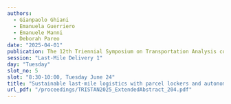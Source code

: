 ```yaml
---
authors:
  - Gianpaolo Ghiani
  - Emanuela Guerriero
  - Emanuele Manni
  - Deborah Pareo
date: "2025-04-01"
publication: The 12th Triennial Symposium on Transportation Analysis conference
session: "Last-Mile Delivery 1"
day: "Tuesday"
slot_no: 5
slot: "8:30-10:00, Tuesday June 24"
title: "Sustainable last-mile logistics with parcel lockers and autonomous delivery robots"
url_pdf: "/proceedings/TRISTAN2025_ExtendedAbstract_204.pdf"
---
```

